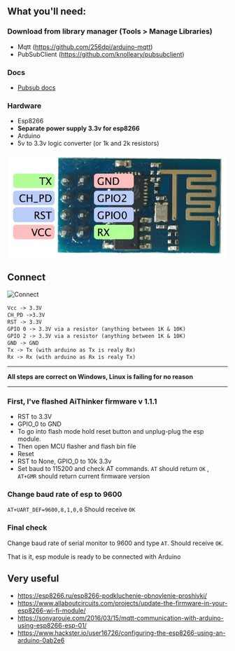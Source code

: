## What you'll need:
### Download from library manager (Tools > Manage Libraries)
* Mqtt (https://github.com/256dpi/arduino-mqtt)
* PubSubClient (https://github.com/knolleary/pubsubclient)

### Docs
* [Pubsub docs](https://pubsubclient.knolleary.net/api.html)

### Hardware
* Esp8266
* <b>Separate power supply 3.3v for esp8266</b>
* Arduino
* 5v to 3.3v logic converter (or 1k and 2k resistors)

![Esp8266 pins](res/esp8266_pins.jpg)

## Connect
![Connect](https://habrastorage.org/files/7c2/cd9/0fe/7c2cd90fee074f1cbebc751561ac6649.PNG)
```
Vcc -> 3.3V
CH_PD ->3.3V
RST -> 3.3V
GPIO 0 -> 3.3V via a resistor (anything between 1K & 10K)
GPIO 2 -> 3.3V via a resistor (anything between 1K & 10K)
GND -> GND
Tx -> Tx (with arduino as Tx is realy Rx)
Rx -> Rx (with arduino as Rx is realy Tx)
```
***
<b>All steps are correct on Windows, Linux is failing for no reason</b>
***
### First, I've flashed AiThinker firmware v 1.1.1 
+ RST to 3.3V 
+ GPIO_0 to GND
+ To go into flash mode hold reset button and unplug-plug the esp module.
+ Then open MCU flasher and flash bin file
+ Reset
+ RST to None, GPIO_0 to 10k 3.3v
+ Set baud to 115200 and check AT commands. 
`AT` should return `OK` , `AT+GMR` should return current firmware version

### Change baud rate of esp to 9600
`AT+UART_DEF=9600,8,1,0,0` Should receive `OK`

### Final check
Change baud rate of serial monitor to 9600 and type `AT`. Should receive `OK`.

That is it, esp module is ready to be connected with Arduino

## Very useful 
* https://esp8266.ru/esp8266-podkluchenie-obnovlenie-proshivki/
* https://www.allaboutcircuits.com/projects/update-the-firmware-in-your-esp8266-wi-fi-module/
* https://sonyarouje.com/2016/03/15/mqtt-communication-with-arduino-using-esp8266-esp-01/
* https://www.hackster.io/user16726/configuring-the-esp8266-using-an-arduino-0ab2e6

